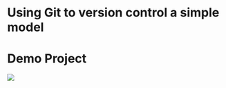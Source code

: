 
# Using Git to version control a simple model

# Demo Project

![][img]



[img]: Resources/Common/Illustration_Process.png

